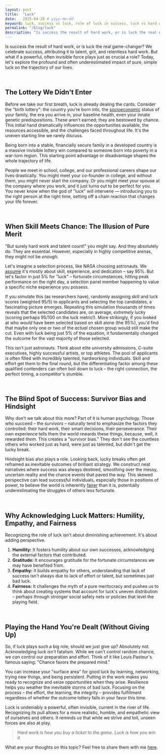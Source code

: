 ```yaml
---
layout: post
title:  "Luck"
date:   2025-04-28 # yyyy-mm-dd
keyword: luck, success vs luck, role of luck in success, luck vs hard work, how luck affects success, luck and success stories, survivor bias in success, does hard work guarantee success, importance of luck in life
permalink: "/blog/luck"
description: "Is success the result of hard work, or is luck the real game-changer? In this blog, we explore how luck — from birth circumstances to random opportunities — plays a critical role in determining who rises to the top, even among the most talented and hardworking."
---
```


Is success the result of hard work, or is luck the real game-changer? We celebrate success, attributing it to talent, grit, and relentless hard work. But what if a powerful, often invisible force plays just as crucial a role? Today, let's explore the profound and often underestimated impact of pure, simple luck on the trajectory of our lives.

<br/>

## The Lottery We Didn't Enter

Before we take our first breath, luck is already dealing the cards. Consider the "birth lottery": the country you're born into, the <a href="https://prashantkikani.com/blog/money" target="_blank">socioeconomic</a> status of your family, the era you arrive in, your baseline health, even your innate genetic predispositions. These aren't earned; they are bestowed by chance. This initial hand dramatically influences the opportunities available, the resources accessible, and the challenges faced throughout life. It's the uneven starting line we rarely discuss.

Being born into a stable, financially secure family in a developed country is a massive invisible lottery win compared to someone born into poverty in a war-torn region. This starting point advantage or disadvantage shapes the whole trajectory of life.

People we meet in school, college, and our professional careers shape our lives drastically. You might meet your co-founder in college, and without them, you might never start the company. Or you might meet your spouse at the company where you work, and it just turns out to be perfect for you. You never know when the god of "luck" will intervene — introducing you to the right person at the right time, setting off a chain reaction that changes your life forever.

<br/>

## When Skill Meets Chance: The Illusion of Pure Merit

"But surely hard work and talent count!" you might say. And they absolutely do. They are essential. However, especially in highly competitive arenas, they might not be *enough*.

Let's imagine a selection process, like NASA choosing astronauts. We <a href="https://prashantkikani.com/blog/challenge-assumptions" target="_blank">assume</a> it's mostly about skill, experience, and dedication – say 95%. But let's factor in just 5% for "luck" – fortunate circumstances, hitting peak performance on the right day, a selection panel member happening to value a specific niche experience you possess.

If you simulate this (as researchers have), randomly assigning skill and luck scores (weighted 95/5) to applicants and selecting the top candidates, a fascinating picture emerges. Repeating this simulation thousands of times reveals that the selected candidates are, on average, *extremely* lucky (scoring perhaps 95/100 on the luck metric!). More strikingly, if you looked at who *would* have been selected based on skill alone (the 95%), you'd find that maybe only one or two of the *actual* chosen group would still make the cut. Even with luck being just 5% of the equation, it fundamentally changed the outcome for the vast majority of those selected.

This isn't just astronauts. Think about elite university admissions, C-suite executives, highly successful artists, or top athletes. The pool of applicants is often filled with incredibly talented, hardworking individuals. Skill and effort get them to the final round, but the differentiating factor among these qualified contenders can often boil down to luck – the right connection, the perfect timing, a competitor's stumble.

<br/>

## The Blind Spot of Success: Survivor Bias and Hindsight

Why don't we talk about this more? Part of it is human psychology. Those who succeed – the *survivors* – naturally tend to emphasize the factors they controlled: their hard work, their smart decisions, their perseverance. Their own experience tells them the world rewards these things, because, well, it rewarded *them*. This creates a "survivor bias." They don't see the countless others who worked just as hard, were just as talented, but didn't get the lucky break.

Hindsight bias also plays a role. Looking back, lucky breaks often get reframed as inevitable outcomes of brilliant strategy. We construct neat narratives where success was always destined, smoothing over the messy, uncertain reality and the chance events that paved the way. This skewed perspective can lead successful individuals, especially those in positions of power, to believe the world is inherently <a href="https://prashantkikani.com/blog/unfairness" target="_blank">fairer</a> than it is, potentially underestimating the struggles of others less fortunate.

<br/>

## Why Acknowledging Luck Matters: Humility, Empathy, and Fairness

Recognizing the role of luck isn't about diminishing achievement. It's about adding perspective.

1.  **Humility:** It fosters humility about our own successes, acknowledging the external factors that contributed.
2.  **Gratitude:** It encourages gratitude for the fortunate circumstances we may have benefited from.
3.  **Empathy:** It builds empathy for others, understanding that lack of success isn't always due to lack of effort or talent, but sometimes just bad luck.
4.  **Fairness:** It challenges the myth of a pure meritocracy and pushes us to think about creating systems that account for luck's uneven distribution – perhaps through stronger social safety nets or policies that level the playing field.

<br/>

## Playing the Hand You're Dealt (Without Giving Up)

So, if luck plays such a big role, should we just give up? Absolutely not. Acknowledging luck *isn't* fatalism. While we can't control random chance, we *can* control our preparation and effort. Think of it like Louis Pasteur's famous saying: "Chance favors the prepared mind."

You can increase your "surface area" for good luck by learning, networking, trying new things, and being persistent. Putting in the work makes you ready to recognize and seize opportunities when they arise. Resilience helps you weather the inevitable storms of bad luck. Focusing on the process – the effort, the learning, the integrity – provides fulfillment regardless of whether the outcome lottery falls in your favor this time.

Luck is undeniably a powerful, often invisible, current in the river of life. Recognizing its pull allows for a more realistic, humble, and empathetic view of ourselves and others. It reminds us that while we strive and toil, unseen forces are also at play.

> *Hard work is how you buy a ticket to the game. Luck is how you win it.*

What are your thoughts on this topic? Feel free to share them with me <a href="https://prashantkikani.com/contact" target="_blank">here</a>.
